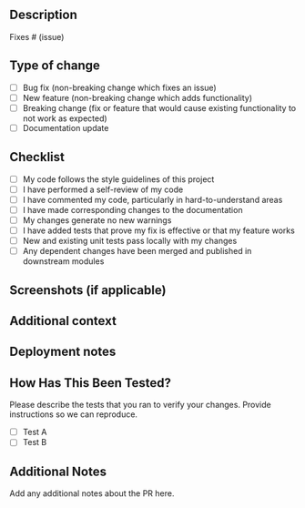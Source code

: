 ## Description
<!-- Please include a summary of the changes and the related issue -->

Fixes # (issue)

## Type of change
- [ ] Bug fix (non-breaking change which fixes an issue)
- [ ] New feature (non-breaking change which adds functionality)
- [ ] Breaking change (fix or feature that would cause existing functionality to not work as expected)
- [ ] Documentation update

## Checklist
- [ ] My code follows the style guidelines of this project
- [ ] I have performed a self-review of my code
- [ ] I have commented my code, particularly in hard-to-understand areas
- [ ] I have made corresponding changes to the documentation
- [ ] My changes generate no new warnings
- [ ] I have added tests that prove my fix is effective or that my feature works
- [ ] New and existing unit tests pass locally with my changes
- [ ] Any dependent changes have been merged and published in downstream modules

## Screenshots (if applicable)
<!-- Add screenshots to help explain your changes -->

## Additional context
<!-- Add any other context about the pull request here -->

## Deployment notes
<!-- Notes regarding deployment of your work -->
<!-- Note any dependencies that are required for this change -->

## How Has This Been Tested?
Please describe the tests that you ran to verify your changes. Provide instructions so we can reproduce.

- [ ] Test A
- [ ] Test B

## Additional Notes
Add any additional notes about the PR here. 